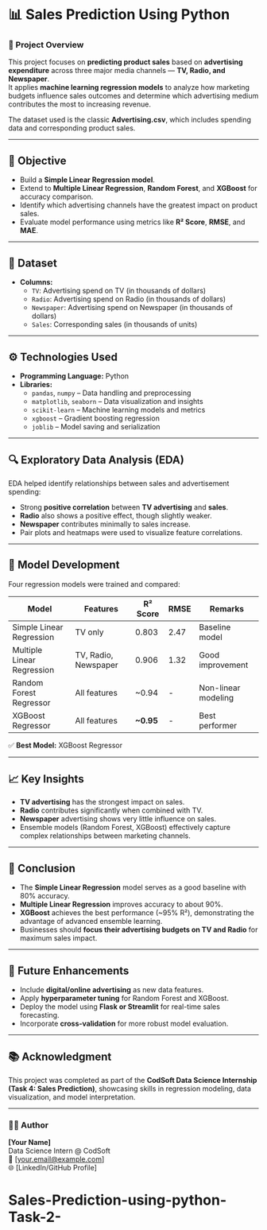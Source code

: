 # 📊 Sales Prediction Using Python

### 🎯 Project Overview
This project focuses on **predicting product sales** based on **advertising expenditure** across three major media channels — **TV, Radio, and Newspaper**.  
It applies **machine learning regression models** to analyze how marketing budgets influence sales outcomes and determine which advertising medium contributes the most to increasing revenue.

The dataset used is the classic **Advertising.csv**, which includes spending data and corresponding product sales.

---

## 🧠 Objective
- Build a **Simple Linear Regression model**.
- Extend to **Multiple Linear Regression**, **Random Forest**, and **XGBoost** for accuracy comparison.
- Identify which advertising channels have the greatest impact on product sales.
- Evaluate model performance using metrics like **R² Score**, **RMSE**, and **MAE**.

---

## 🧩 Dataset
- **Columns:**  
  - `TV`: Advertising spend on TV (in thousands of dollars)  
  - `Radio`: Advertising spend on Radio (in thousands of dollars)  
  - `Newspaper`: Advertising spend on Newspaper (in thousands of dollars)  
  - `Sales`: Corresponding sales (in thousands of units)

---

## ⚙️ Technologies Used
- **Programming Language:** Python  
- **Libraries:**
  - `pandas`, `numpy` – Data handling and preprocessing  
  - `matplotlib`, `seaborn` – Data visualization and insights  
  - `scikit-learn` – Machine learning models and metrics  
  - `xgboost` – Gradient boosting regression  
  - `joblib` – Model saving and serialization

---

## 🔍 Exploratory Data Analysis (EDA)
EDA helped identify relationships between sales and advertisement spending:

- Strong **positive correlation** between **TV advertising** and **sales**.
- **Radio** also shows a positive effect, though slightly weaker.
- **Newspaper** contributes minimally to sales increase.
- Pair plots and heatmaps were used to visualize feature correlations.

---

## 🤖 Model Development
Four regression models were trained and compared:

| Model | Features | R² Score | RMSE | Remarks |
|--------|-----------|----------|------|----------|
| Simple Linear Regression | TV only | 0.803 | 2.47 | Baseline model |
| Multiple Linear Regression | TV, Radio, Newspaper | 0.906 | 1.32 | Good improvement |
| Random Forest Regressor | All features | ~0.94 | - | Non-linear modeling |
| XGBoost Regressor | All features | **~0.95** | - | Best performer |

✅ **Best Model:** XGBoost Regressor

---

## 📈 Key Insights
- **TV advertising** has the strongest impact on sales.  
- **Radio** contributes significantly when combined with TV.  
- **Newspaper** advertising shows very little influence on sales.  
- Ensemble models (Random Forest, XGBoost) effectively capture complex relationships between marketing channels.  

---

## 🏁 Conclusion
- The **Simple Linear Regression** model serves as a good baseline with 80% accuracy.  
- **Multiple Linear Regression** improves accuracy to about 90%.  
- **XGBoost** achieves the best performance (~95% R²), demonstrating the advantage of advanced ensemble learning.  
- Businesses should **focus their advertising budgets on TV and Radio** for maximum sales impact.

---

## 🚀 Future Enhancements
- Include **digital/online advertising** as new data features.  
- Apply **hyperparameter tuning** for Random Forest and XGBoost.  
- Deploy the model using **Flask or Streamlit** for real-time sales forecasting.  
- Incorporate **cross-validation** for more robust model evaluation.

---

## 📚 Acknowledgment
This project was completed as part of the **CodSoft Data Science Internship (Task 4: Sales Prediction)**, showcasing skills in regression modeling, data visualization, and model interpretation.

---

### 👨‍💻 Author
**[Your Name]**  
Data Science Intern @ CodSoft  
📧 [your.email@example.com]  
🌐 [LinkedIn/GitHub Profile]
# Sales-Prediction-using-python-Task-2-
